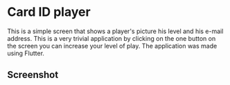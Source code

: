 # Card ID player

This is a simple screen that shows a player's picture his level and his e-mail address. This is a very trivial application by clicking on the one button on the screen you can increase your level of play. The application was made using Flutter.


## Screenshot





